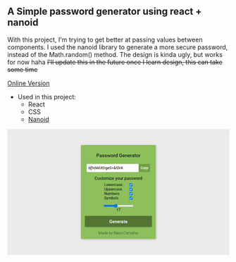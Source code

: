 ## A Simple password generator using react + nanoid
With this project, I'm trying to get better at passing values between components.
I used the nanoid library to generate a more secure password, instead of the Math.random() method.
The design is kinda ugly, but works for now haha ~~I'll update this in the future once I learn design, this can take some time~~

[Online Version](https://react-password-generator.pages.dev/)

- Used in this project:
     - React
     - CSS
     - [Nanoid](https://github.com/ai/nanoid)

![A screenshot of the app](./src/assets/password.png)